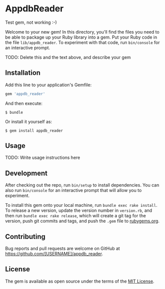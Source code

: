 # AppdbReader

Test gem, not working :-)


Welcome to your new gem! In this directory, you'll find the files you need to be able to package up your Ruby library into a gem. Put your Ruby code in the file `lib/appdb_reader`. To experiment with that code, run `bin/console` for an interactive prompt.

TODO: Delete this and the text above, and describe your gem

## Installation

Add this line to your application's Gemfile:

```ruby
gem 'appdb_reader'
```

And then execute:

    $ bundle

Or install it yourself as:

    $ gem install appdb_reader

## Usage

TODO: Write usage instructions here

## Development

After checking out the repo, run `bin/setup` to install dependencies. You can also run `bin/console` for an interactive prompt that will allow you to experiment.

To install this gem onto your local machine, run `bundle exec rake install`. To release a new version, update the version number in `version.rb`, and then run `bundle exec rake release`, which will create a git tag for the version, push git commits and tags, and push the `.gem` file to [rubygems.org](https://rubygems.org).

## Contributing

Bug reports and pull requests are welcome on GitHub at https://github.com/[USERNAME]/appdb_reader.


## License

The gem is available as open source under the terms of the [MIT License](http://opensource.org/licenses/MIT).


